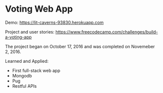 # Voting Web App

Demo: https://lit-caverns-93830.herokuapp.com

Project and user stories: https://www.freecodecamp.com/challenges/build-a-voting-app

The project began on October 17, 2016 and was completed on Novemeber 2, 2016.

Learned and Applied:
* First full-stack web app
* Mongodb
* Pug
* Restful APIs
